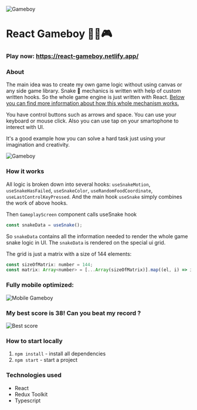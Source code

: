 ![Gameboy](https://i.imgur.com/5GqO4dn.png)

# React Gameboy 🐍🍎🎮

### Play now: https://react-gameboy.netlify.app/

### About

The main idea was to create my own game logic without using canvas or any side game library. Snake 🐍 mechanics is written with help of custom written hooks. So the whole game engine is just written with React. [Below you can find more information about how this whole mechanism works.](https://github.com/IlyaAgarishev/react-gameboy#how-it-works)

You have control buttons such as arrows and space. You can use your keyboard or mouse click. Also you can use tap on your smartophone to interect with UI.

It's a good example how you can solve a hard task just using your imagination and creativity.

![Gameboy](https://i.imgur.com/hc96tls.gif)

### How it works

All logic is broken down into several hooks: `useSnakeMotion`, `useSnakeHasFailed`, `useSnakeColor`, `useRandomFoodCoordinate`, `useLastControlKeyPressed`. And the main hook `useSnake` simply combines the work of above hooks.

Then `GameplayScreen` component calls useSnake hook

```javascript
const snakeData = useSnake();
```

So `snakeData` contains all the information needed to render the whole game snake logic in UI.
The `snakeData` is rendered on the special ui grid.

The grid is just a matrix with a size of 144 elements:

```javascript
const sizeOfMatrix: number = 144;
const matrix: Array<number> = [...Array(sizeOfMatrix)].map((el, i) => i);
```

### Fully mobile optimized:

![Mobile Gameboy](https://i.imgur.com/wowXW6C.gif)

### My best score is 38! Can you beat my record ?

![Best score](https://i.imgur.com/i2aXNLz.png)

### How to start locally

1.  `npm install` - install all dependencies
2.  `npm start` - start a project

### Technologies used

- React
- Redux Toolkit
- Typescript
